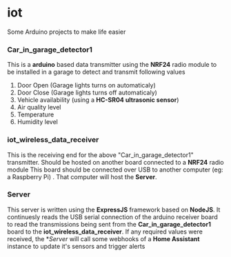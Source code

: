 
# iot

Some Arduino projects to make life easier

### Car_in_garage_detector1

This is a **arduino** based data transmitter using the **NRF24** radio module to be installed in a garage to detect and transmit following values

1. Door Open (Garage lights turns on automaticaly)
2. Door Close (Garage lights turns off automaticaly)
3. Vehicle availability (using a **HC-SR04 ultrasonic sensor**)
4. Air quality level
5. Temperature
6. Humidity level


### iot_wireless_data_receiver

This is the receiving end for the above "Car_in_garage_detector1" transmitter. Should be hosted on another board connected to a **NRF24** radio module
This board should be connected over USB to another computer (eg: a Raspberry Pi) . That computer will host the **Server**.

### Server

This server is written using the **ExpressJS** framework based on **NodeJS**.
It continuesly reads the USB serial connection of the arduino receiver board to read the transmissions being sent from the **Car_in_garage_detector1** board to the **iot_wireless_data_receiver**.
If any required values were received, the **Server* will call some webhooks of a **Home Assistant** instance to update it's sensors and trigger alerts



